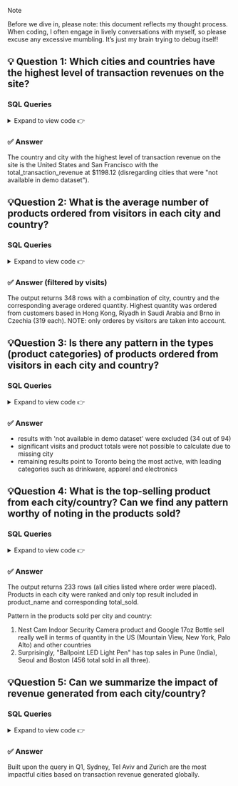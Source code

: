 > [!NOTE]
> Before we dive in, please note: this document reflects my thought process. When coding, I often engage in lively conversations with myself, so please excuse any excessive mumbling. It’s just my brain trying to debug itself!

## 💡 Question 1: Which cities and countries have the highest level of transaction revenues on the site?

### SQL Queries

<details>

<summary> Expand to view code 👉 </summary>

Take a look at the whole table - is all required info available here?

``` SQL
SELECT * FROM all_sessions;
```

There are 2 columns that can be interpreted as "transaction revenue", this ambiguity can lead to wrong results. Checking the NULL values in both 'transaction_revenue' and 'total_transaction_revenue' (assuming that 'product_revenue' is a partial revenue, its not what we're looking for)

__EDIT:__ _changes were made to certain columns and described in "data cleaning" file_

``` SQL
SELECT  transaction_revenue, 
		product_sku
FROM all_sessions 
WHERE transaction_revenue IS NOT NULL;
```
Only 4 show any values, now let's check how many rows have values in total_transaction_revenue:

``` SQL
SELECT  total_transaction_revenue,
		product_sku
FROM all_sessions 
WHERE  total_transaction_revenue IS NOT NULL;
```

Adding another condition shows that previous 4 values are included in second column:

``` SQL
AND product_sku IN ('GGOENEBB078899', 'GGOEGEVJ023999', 'GGOEGBJR018199', 'GGOEGEVB070899');
```

Required fields are here (transaction_revenue, visit_type, city, country), so we can build a query: 

``` SQL
SELECT  SUM(total_transaction_revenue) AS revenue, 
		city,
		country
FROM all_sessions
WHERE   visit_type = 'PAGE' -- filter by visit_type ('PAGE')
AND total_transaction_revenue > 0 -- avoid NULLs in revenue
GROUP BY city, country -- group revenue by city
``` 

Some cities are missing, but revenue should still count towards country - COALESCE can solve this by filling missing values with countries. 
Order DESC and optionally limit to 10 to get top 10 cities and countries with highest revenues:

``` SQL
ORDER BY revenue DESC
LIMIT 10;
```

Implementing COALESCE and handling NULL values:

``` SQL
SELECT 
    COALESCE(city, country, 'other') AS city,
    COALESCE(country, 'other') AS country,
    SUM(COALESCE(total_transaction_revenue, 0)) AS total_revenue
FROM 
    all_sessions
WHERE 
    visit_type = 'PAGE'
    AND city IS NOT NULL
    AND country IS NOT NULL
    AND total_transaction_revenue IS NOT NULL
    AND total_transaction_revenue > 0
GROUP BY 
    city, country
ORDER BY 
    total_revenue DESC;
``` 

More complex query is unnecessary complicating everything, let's remain concise and effective. Also, price seems too high (incorrect input), let's divide it into 1M: 
``` SQL
SELECT  
    SUM(total_transaction_revenue/1000000) AS revenue, 
    city,
    country
FROM all_sessions
WHERE   
    visit_type = 'PAGE' 
    AND total_transaction_revenue > 0 
GROUP BY city, country
ORDER BY revenue DESC;
```

</details>


### ✅ Answer 

The country and city with the highest level of transaction revenue on the site is the United States and San Francisco with the total_transaction_revenue at $1198.12 (disregarding cities that were "not available in demo dataset").

## 💡Question 2: What is the average number of products ordered from visitors in each city and country?

### SQL Queries

<details>

<summary> Expand to view code 👉 </summary>

- Checking if 'product_quantity' is reliable
- A random product in the sales_report it has total_ordered '0', stock_level '73'. In products table, it has stock_level 73, but ordered_quantity 65, which signifies p.quantity should be renamed as 'ordered for restock'
  
``` SQL
SELECT p.product_sku, p.ordered_for_restock, sr.total_ordered, p.stock_level
FROM products p
JOIN sales_report sr USING(product_sku);
```

`all_sessions` doesn't have amount of products ordered (but just to make sure, I compared als.product_quantity to sr.total_ordered)

``` SQL
SELECT  als.country AS country, 
		CASE 
			WHEN als.city = '(not set)' THEN als.country
			WHEN als.city = 'not available in demo dataset' THEN als.country
			ELSE als.city
		END AS city,
		ROUND(AVG(sr.total_ordered)) AS avg_ordered_quantity
FROM all_sessions als
JOIN sales_report sr USING(product_sku) 
GROUP BY country, city
ORDER BY avg_ordered_quantity DESC;
``` 

How many countries/cities there are? Would they translate to rows in output? NOTE: not all countries have orders.

``` SQL
SELECT COUNT(*), country FROM all_sessions GROUP BY country ORDER BY count ASC;
SELECT COUNT(*), city FROM all_sessions GROUP BY city;
``` 

Output shows 136 countries + 266 cities = 402 rows in total, unless there are errors.
The problem here is that when cities are changed into countries, it's not adding up in country table and just remains in city column, producing too many results.

Average number of products ordered in each city:

``` SQL
SELECT  ROUND(AVG(sr.total_ordered)) AS avg_ordered_quantity,
		CASE 
			WHEN als.city = '(not set)' THEN als.country
			WHEN als.city = 'not available in demo dataset' THEN als.country
			ELSE als.city
		END AS city
FROM all_sessions als
JOIN sales_report sr USING(product_sku)
GROUP BY als.city, als.country;
-- WHERE (optionally)
	country != '(not set)' AND city != 'not available in demo dataset'
	AND city != '(not set)'
``` 

Average number of products ordered in each country:

``` SQL
SELECT  ROUND(AVG(sr.total_ordered)) AS avg_ordered_quantity,
		CASE 
			WHEN als.country = '(not set)' THEN 'not set'
			WHEN als.country = 'not available in demo dataset' THEN 'not set'
			ELSE als.country
		END AS country
FROM all_sessions als
JOIN sales_report sr USING(product_sku)
GROUP BY als.country
ORDER BY als.country;
``` 

Final query (filtered by visits):

``` SQL
SELECT  COALESCE(als.city, '(not set)') AS city,
	    COALESCE(als.country, '(not set)') AS country,
	    AVG(sr.total_ordered) AS avg_products_ordered,
	    COUNT(DISTINCT als.visitid) AS num_visits,
	    SUM(sr.total_ordered) AS total_products_ordered
FROM    all_sessions AS als
JOIN    sales_report AS sr ON als.product_sku = sr.product_sku
WHERE   als.city IS NOT NULL
    	AND als.country IS NOT NULL
    	AND sr.total_ordered > 0
GROUP BY als.city, als.country
-- HAVING 
    -- COUNT(DISTINCT als.visitid) > 1  -- to filter out cities/countries with only one visit
ORDER BY avg_products_ordered DESC
LIMIT 20;
```
</details>

### ✅ Answer (filtered by visits)
The output returns 348 rows with a combination of city, country and the corresponding average ordered quantity. Highest quantity was ordered from customers based in Hong Kong, Riyadh in Saudi Arabia and Brno in Czechia (319 each). NOTE: only orderes by visitors are taken into account.

## 💡Question 3: Is there any pattern in the types (product categories) of products ordered from visitors in each city and country?

### SQL Queries

<details>

<summary> Expand to view code 👉 </summary>

``` SQL
SELECT  DISTINCT als.country AS country,
		als.product_category2 AS product_category,
    	COUNT(DISTINCT als.visitid) AS num_visits,
    	SUM(sr.total_ordered) AS total_products_ordered
FROM    all_sessions AS als
JOIN    sales_report AS sr ON als.product_sku = sr.product_sku
WHERE   als.country IS NOT NULL AND country IN ('Canada') -- 'United States', 'United Kingdom')
        AND sr.total_ordered > 0
GROUP BY product_category, country
ORDER BY total_products_ordered DESC
LIMIT 5;
``` 
Checking top 5 categories in 3 countries (US, UK, CA) reveals that:
- in the US, people most frequently shop for home appliances (smart thermostats, home office, drinkware) and prefer to shop by brand (YouTube, Google)
- in UK, we can observe same trend with YouTube brand, drinkware and thermostats being in top 3, and bags making a cut as well
- Canadians prefer to buy drinkware, electronics, bags and thermostats; most popular brand is YouTube

For further analysis, we would compare what visitors from Canadian cities chose to search for.

``` SQL
SELECT  DISTINCT als.city AS city,
		als.product_category2 AS product_category,
    	COUNT(DISTINCT als.visitid) AS num_visits,
    	SUM(sr.total_ordered) AS total_products_ordered
FROM    all_sessions AS als
JOIN    sales_report AS sr ON als.product_sku = sr.product_sku
WHERE   country = 'Canada' AND als.city  <> 'not available in demo dataset' 
        AND sr.total_ordered > 0
GROUP BY city, product_category
ORDER BY city, total_products_ordered DESC;
```
</details>
    
### ✅ Answer
- results with 'not available in demo dataset' were excluded (34 out of 94)
- significant visits and product totals were not possible to calculate due to missing city
- remaining results point to Toronto being the most active, with leading categories such as drinkware, apparel and electronics 

## 💡Question 4: What is the top-selling product from each city/country? Can we find any pattern worthy of noting in the products sold?

### SQL Queries

<details>

<summary> Expand to view code 👉 </summary>

``` SQL
WITH ranked_products AS 
	(
    SELECT  
        als.city, 
        als.country, 
        als.product_sku, 
        als.product_name2, 
        SUM(sr.total_ordered) AS total_sold,
        ROW_NUMBER() OVER (PARTITION BY als.city, als.country ORDER BY SUM(sr.total_ordered) DESC) AS rank
    FROM all_sessions als
    JOIN sales_report sr USING (product_sku)
    WHERE 
        country <> '(not set)' 
        AND city NOT IN ('not available in demo dataset', '(not set)') 
        AND als.product_category2 <> '(not set)' 
    GROUP BY als.city, als.country, als.product_sku, als.product_category2, als.product_name2
	)
SELECT 
    city, 
    country, 
    product_sku, 
    product_name2, 
    total_sold
FROM ranked_products
WHERE rank = 1
ORDER BY total_sold DESC, country, city;
```
Accidently found an error in results, Singapore in France (1 row), and New York in Canada (1 row).

``` SQL
SELECT city, country FROM all_sessions
WHERE city = 'Singapore';

SELECT city, country FROM all_sessions
WHERE city = 'New York' and country = 'Canada';
```
</details>

### ✅ Answer 

The output returns 233 rows (all cities listed where order were placed). Products in each city were ranked and only top result included in product_name and corresponding total_sold. 

Pattern in the products sold per city and country: 
1. Nest Cam Indoor Security Camera product and Google 17oz Bottle sell really well in terms of quantity in the US (Mountain View, New York, Palo Alto) and other countries
2. Surprisingly, "Ballpoint LED Light Pen" has top sales in Pune (India), Seoul and Boston (456 total sold in all three).

## 💡Question 5: Can we summarize the impact of revenue generated from each city/country?

### SQL Queries

<details>

<summary> Expand to view code 👉 </summary>

``` SQL
SELECT  city, 
		country,
	    ROUND(100 * total_transaction_revenue / SUM(total_transaction_revenue) OVER (PARTITION BY country), 2) AS rev_share
FROM 
	(
	SELECT  city, 
			country,
			SUM(total_transaction_revenue) AS total_transaction_revenue
	FROM all_sessions
	  WHERE 
		 country <> '(not set)' AND city <> 'not available in demo dataset'
		AND city <> '(not set)' AND country = 'Canada'
		AND  total_transaction_revenue IS NOT NULL
	  GROUP BY city, country
	  ORDER BY SUM(total_transaction_revenue) DESC
	  ) AS sq
ORDER BY rev_share DESC;
```
</details>

### ✅ Answer
Built upon the query in Q1, Sydney, Tel Aviv and Zurich are the most impactful cities based on transaction revenue generated globally.
